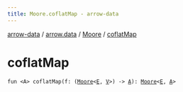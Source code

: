 ```yaml
---
title: Moore.coflatMap - arrow-data
---
```


[arrow-data](../../index.html) / [arrow.data](../index.html) / [Moore](index.html) / [coflatMap](./coflat-map.html)

# coflatMap

`fun <A> coflatMap(f: (`[`Moore`](index.html)`<`[`E`](index.html#E)`, `[`V`](index.html#V)`>) -> `[`A`](coflat-map.html#A)`): `[`Moore`](index.html)`<`[`E`](index.html#E)`, `[`A`](coflat-map.html#A)`>`